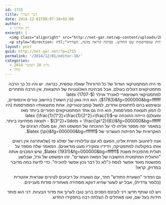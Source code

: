 ```yaml
---
id: 1715
title: דבר העורך
date: 2014-12-01T00:07:10+02:00
author:
  - רון אהרוני
excerpt: |
  <img class="alignright" src="http://net-gar.net/wp-content/uploads/2014/01/orech.jpg" alt="רון אהרוני,הפקולטה למתמטיקה, הטכניון" width="81" height="81" />
  <p style="direction: rtl;">מי היה המתמטיקאי הגדול של כל הדורות? שאלה טפשית, כנראה. יש והיו כל כך הרבה מתמטיקאים דגולים בעולם. אבל מבחינת האלגנטיות של התוצאות, אין הרבה מתחרים. במאמר ייפה של אליהו לוי תוכלו לקרוא על הוכחה של אחד מהם. אנה תספר לנו על "התגלית המתמטית החשובה של המאה העשרים" וכן "השערת החודש" חוזרת אלינו עם השערה על ריבועים לטינים. בנושא החידות קיבלנו רוח רעננה, ממליץ בחום להעיף מבט בחידות שמפורסמות שם החודש. בברכת קריאה מהנה, העורך.</p>
layout: post
guid: http://net-gar.net/?p=1715
permalink: '/2014/12/01/editor-10/'
categories:
  - גליון 10 דצמבר 2014
  - כללי
---
```

<p style="direction: rtl;">
  מי היה המתמטיקאי הגדול של כל הדורות? שאלה טפשית, כנראה. יש והיו כל כך הרבה מתמטיקאים דגולים בעולם. אבל מבחינת האלגנטיות של התוצאות, אין הרבה מתחרים למתמטיקאי השוויצארי לאונרד אוילר ($latex {1707-1783}&fg=000000&bg=ffffff$). הוא היה גאון (בין השאר) בחישוב טורים אינסופיים, ובשימוש בהם לתחומים אחרים, למשל קומבינטוריקה. אחת מתוצאותיו המפורסמות (היו לו המון תוצאות מפורסמות, הוא היה גם אחד המתמטיקאים הפוריים ביותר מאז ומעולם) הייתה ההוכחה ש-$latex {\frac{1}{1^2}+\frac{1}{2^2}+\frac{1}{3^2}+\ldots = \frac{\pi^2}{6}}&fg=000000&bg=ffffff$ - תוצאה מפתיעה ביותר. במאמר יפה מספר אליהו לוי על ההוכחה של המשפט הזה, וגם מעלה הגיגים על האקראיות של הפיתוח העשרוני של $latex {\pi}&fg=000000&bg=ffffff$.
</p>

<p style="direction: rtl;">
  אנה ליזהטוב חוזרת אלינו, הפעם לא עם עלילותיו של יסולא פז (שלאחרונה אין רואים אותו בפקולטה למתמטיקה, וידידיו ומוקיריו מעט מודאגים). המאמר שלה מספר על תגלית מהפכנית משנת $latex {1931}&fg=000000&bg=ffffff$, שיש המכנים אותה "התגלית המתמטית החשובה של המאה העשרים". זהו המשפט של גדל, שבלשון מפושטת מאוד אפשר לנסח כ"לא כל דבר נכון אפשר להוכיח". כדי לדעת במה מדובר במדויק, קראו!
</p>

<p style="direction: rtl;">
  גם המדור "השערת החודש" חוזר, עם השערה על ריבועים לטיניים שנראית אזוטרית (כלומר צדדית), אבל יש לשער שהיא דווקא מסתירה מאחוריה סודות מעניינים.
</p>

<p style="direction: rtl;">
  ויש לנו שותף חדש: דני לובזנס הסכים ברוב טובו לערוך את מדור הבעיות. דני הוא פותר חידות בעל שם, ואנו מאחלים לו הצלחה רבה בתפקידו החדש.
</p>